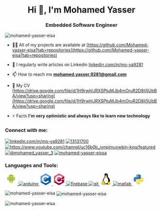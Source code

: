 <h1 align="center">Hi 👋, I'm Mohamed Yasser</h1>
<h3 align="center">Embedded Software Engineer</h3>

<p align="left"> <img src="https://komarev.com/ghpvc/?username=mohamed-yasser-eisa&label=Profile%20views&color=0e75b6&style=flat" alt="mohamed-yasser-eisa" /> </p>

- 👨‍💻 All of my projects are available at [https://github.com/Mohamed-yasser-eisa?tab=repositories](https://github.com/Mohamed-yasser-eisa?tab=repositories)

- 📝 I regularly write articles on Linkedin [linkedin.com/in/mo-ya9281](linkedin.com/in/mo-ya9281)

- 📫 How to reach me **mohamed.yasser.9281@gmail.com**

- 📄 My CV [https://drive.google.com/file/d/1H9rwhlJRXSPtuMJb4mOruR2D8lj5UbBA/view?usp=sharing](https://drive.google.com/file/d/1H9rwhlJRXSPtuMJb4mOruR2D8lj5UbBA/view?usp=sharing)

- ⚡ Facts **I'm very optimistic and always like to learn new technology**

<h3 align="left">Connect with me:</h3>
<p align="left">
<a href="https://linkedin.com/in/linkedin.com/in/mo-ya9281" target="blank"><img align="center" src="https://raw.githubusercontent.com/rahuldkjain/github-profile-readme-generator/master/src/images/icons/Social/linked-in-alt.svg" alt="linkedin.com/in/mo-ya9281" height="30" width="40" /></a>
<a href="https://stackoverflow.com/users/13131700" target="blank"><img align="center" src="https://raw.githubusercontent.com/rahuldkjain/github-profile-readme-generator/master/src/images/icons/Social/stack-overflow.svg" alt="13131700" height="30" width="40" /></a>
<a href="https://www.youtube.com/c/https://www.youtube.com/channel/uc16b0b_ivnpjmuxwbin-knq/featured" target="blank"><img align="center" src="https://raw.githubusercontent.com/rahuldkjain/github-profile-readme-generator/master/src/images/icons/Social/youtube.svg" alt="https://www.youtube.com/channel/uc16b0b_ivnpjmuxwbin-knq/featured" height="30" width="40" /></a>
<a href="https://www.hackerrank.com/@mohamed_yasser_3" target="blank"><img align="center" src="https://raw.githubusercontent.com/rahuldkjain/github-profile-readme-generator/master/src/images/icons/Social/hackerrank.svg" alt="@mohamed_yasser_3" height="30" width="40" /></a>
<a href="https://www.leetcode.com/mohamed-yasser-eissa" target="blank"><img align="center" src="https://raw.githubusercontent.com/rahuldkjain/github-profile-readme-generator/master/src/images/icons/Social/leet-code.svg" alt="mohamed-yasser-eissa" height="30" width="40" /></a>
</p>

<h3 align="left">Languages and Tools:</h3>
<p align="left"> <a href="https://developer.android.com" target="_blank" rel="noreferrer"> <img src="https://raw.githubusercontent.com/devicons/devicon/master/icons/android/android-original-wordmark.svg" alt="android" width="40" height="40"/> </a> <a href="https://www.arduino.cc/" target="_blank" rel="noreferrer"> <img src="https://cdn.worldvectorlogo.com/logos/arduino-1.svg" alt="arduino" width="40" height="40"/> </a> <a href="https://www.cprogramming.com/" target="_blank" rel="noreferrer"> <img src="https://raw.githubusercontent.com/devicons/devicon/master/icons/c/c-original.svg" alt="c" width="40" height="40"/> </a> <a href="https://www.w3schools.com/cpp/" target="_blank" rel="noreferrer"> <img src="https://raw.githubusercontent.com/devicons/devicon/master/icons/cplusplus/cplusplus-original.svg" alt="cplusplus" width="40" height="40"/> </a> <a href="https://firebase.google.com/" target="_blank" rel="noreferrer"> <img src="https://www.vectorlogo.zone/logos/firebase/firebase-icon.svg" alt="firebase" width="40" height="40"/> </a> <a href="https://git-scm.com/" target="_blank" rel="noreferrer"> <img src="https://www.vectorlogo.zone/logos/git-scm/git-scm-icon.svg" alt="git" width="40" height="40"/> </a> <a href="https://www.linux.org/" target="_blank" rel="noreferrer"> <img src="https://raw.githubusercontent.com/devicons/devicon/master/icons/linux/linux-original.svg" alt="linux" width="40" height="40"/> </a> <a href="https://www.mathworks.com/" target="_blank" rel="noreferrer"> <img src="https://upload.wikimedia.org/wikipedia/commons/2/21/Matlab_Logo.png" alt="matlab" width="40" height="40"/> </a> <a href="https://www.python.org" target="_blank" rel="noreferrer"> <img src="https://raw.githubusercontent.com/devicons/devicon/master/icons/python/python-original.svg" alt="python" width="40" height="40"/> </a> </p>

<p><img align="left" src="https://github-readme-stats.vercel.app/api/top-langs?username=mohamed-yasser-eisa&show_icons=true&locale=en&layout=compact" alt="mohamed-yasser-eisa" /></p>

<p>&nbsp;<img align="center" src="https://github-readme-stats.vercel.app/api?username=mohamed-yasser-eisa&show_icons=true&locale=en" alt="mohamed-yasser-eisa" /></p>

<p><img align="center" src="https://github-readme-streak-stats.herokuapp.com/?user=mohamed-yasser-eisa&" alt="mohamed-yasser-eisa" /></p>
